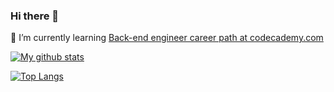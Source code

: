### Hi there 👋
🌱 I’m currently learning [Back-end engineer career path at codecademy.com](https://www.codecademy.com/learn/paths/back-end-engineer-career-path)
<!--
**ekvasnyi/ekvasnyi** is a ✨ _special_ ✨ repository because its `README.md` (this file) appears on your GitHub profile.

Here are some ideas to get you started:

- 🔭 I’m currently working on ...
- 🌱 I’m currently learning ...
- 👯 I’m looking to collaborate on ...
- 🤔 I’m looking for help with ...
- 💬 Ask me about ...
- 📫 How to reach me: ...
- 😄 Pronouns: ...
- ⚡ Fun fact: ...
-->
[![My github stats](https://github-readme-stats.vercel.app/api?username=ekvasnyi)](https://github.com/anuraghazra/github-readme-stats)

[![Top Langs](https://github-readme-stats.vercel.app/api/top-langs/?username=ekvasnyi)](https://github.com/anuraghazra/github-readme-stats)
